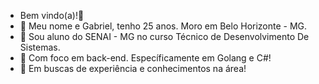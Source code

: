 - Bem vindo(a)!👋 
- 👀 Meu nome e Gabriel, tenho 25 anos. Moro em Belo Horizonte - MG.
- 🌱 Sou aluno do SENAI - MG no curso Técnico de Desenvolvimento De Sistemas.
- :rocket: Com foco em back-end. Específicamente em Golang e C#!
- :telescope: Em buscas de experiência e conhecimentos na área!

